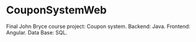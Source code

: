 # CouponSystemWeb
Final John Bryce course project: Coupon system.
Backend: Java.
Frontend: Angular.
Data Base: SQL.
